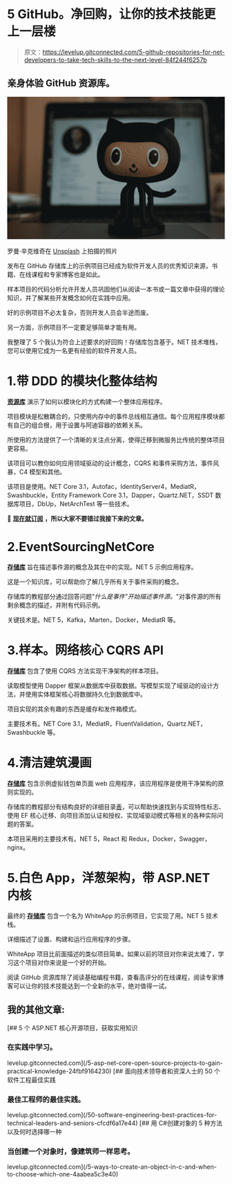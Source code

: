 # 5 GitHub。净回购，让你的技术技能更上一层楼

> 原文：<https://levelup.gitconnected.com/5-github-repositories-for-net-developers-to-take-tech-skills-to-the-next-level-84f244f6257b>

## 亲身体验 GitHub 资源库。

![](img/895cc9dc0986cece3653bfa8b609d1ff.png)

罗曼·辛克维奇在 [Unsplash](https://unsplash.com?utm_source=medium&utm_medium=referral) 上拍摄的照片

发布在 GitHub 存储库上的示例项目已经成为软件开发人员的优秀知识来源，书籍、在线课程和专家博客也是如此。

样本项目的代码分析允许开发人员巩固他们从阅读一本书或一篇文章中获得的理论知识，并了解某些开发概念如何在实践中应用。

好的示例项目不必太复杂，否则开发人员会半途而废。

另一方面，示例项目不一定要足够简单才能有用。

我整理了 5 个我认为符合上述要求的好回购！存储库包含基于。NET 技术堆栈，您可以使用它成为一名更有经验的软件开发人员。

# 1.带 DDD 的模块化整体结构

[**资源库**](https://github.com/kgrzybek/modular-monolith-with-ddd) 演示了如何以模块化的方式构建一个整体应用程序。

项目模块是松散耦合的，只使用内存中的事件总线相互通信。每个应用程序模块都有自己的组合根，用于设置与阿迪容器的依赖关系。

所使用的方法提供了一个清晰的关注点分离，使得迁移到微服务比传统的整体项目更容易。

该项目可以教你如何应用领域驱动的设计概念，CQRS 和事件采购方法，事件风暴，C4 模型和其他。

该项目是使用。NET Core 3.1，Autofac，IdentityServer4，MediatR，Swashbuckle，Entity Framework Core 3.1，Dapper，Quartz.NET，SSDT 数据库项目，DbUp，NetArchTest 等一些技术。

🔔 [**现在就订阅**](https://esashamathews.medium.com/subscribe) **，所以大家不要错过我接下来的文章。**

# 2.EventSourcingNetCore

[**存储库**](https://github.com/oskardudycz/EventSourcing.NetCore) 旨在描述事件源的概念及其在中的实现。NET 5 示例应用程序。

这是一个知识库，可以帮助你了解几乎所有关于事件采购的概念。

存储库的教程部分通过回答问题“*什么是事件”开始描述事件源。*"对事件源的所有剩余概念的描述，并附有代码示例。

关键技术是。NET 5，Kafka，Marten，Docker，MediatR 等。

# 3.样本。网络核心 CQRS API

[**存储库**](https://github.com/kgrzybek/sample-dotnet-core-cqrs-api) 包含了使用 CQRS 方法实现干净架构的样本项目。

读取模型使用 Dapper 框架从数据库中获取数据。写模型实现了域驱动的设计方法，并使用实体框架核心将数据持久化到数据库中。

项目实现的其余有趣的东西是缓存和发件箱模式。

主要技术有。NET Core 3.1，MediatR，FluentValidation，Quartz.NET，Swashbuckle 等。

# 4.清洁建筑漫画

[**存储库**](https://github.com/ivanpaulovich/clean-architecture-manga) 包含示例虚拟钱包单页面 web 应用程序，该应用程序是使用干净架构的原则实现的。

存储库的教程部分有结构良好的详细目录[表](https://medium.com/r?url=https%3A%2F%2Fgithub.com%2Fivanpaulovich%2Fclean-architecture-manga%23index-of-clean-architecture-manga)，可以帮助快速找到与实现特性标志、使用 EF 核心迁移、向项目添加认证和授权、实现域驱动模式等相关的各种实际问题的答案。

本项目采用的主要技术有。NET 5，React 和 Redux，Docker，Swagger，nginx。

# 5.白色 App，洋葱架构，带 ASP.NET 内核

最终的 [**存储库**](https://github.com/Amitpnk/Onion-architecture-ASP.NET-Core) 包含一个名为 WhiteApp 的示例项目，它实现了用。NET 5 技术栈。

详细描述了设置、构建和运行应用程序的步骤。

WhiteApp 项目比前面描述的类似项目简单。如果以前的项目对你来说太难了，学习这个项目对你来说是一个好的开始。

阅读 GitHub 资源库除了阅读基础编程书籍，查看高评分的在线课程，阅读专家博客可以让你的技术技能达到一个全新的水平，绝对值得一试。

## 我的其他文章:

[](/5-asp-net-core-open-source-projects-to-gain-practical-knowledge-24fbf9164230) [## 5 个 ASP.NET 核心开源项目，获取实用知识

### 在实践中学习。

levelup.gitconnected.com](/5-asp-net-core-open-source-projects-to-gain-practical-knowledge-24fbf9164230) [](/50-software-engineering-best-practices-for-technical-leaders-and-seniors-cfcdf6a17e44) [## 面向技术领导者和资深人士的 50 个软件工程最佳实践

### 最佳工程师的最佳实践。

levelup.gitconnected.com](/50-software-engineering-best-practices-for-technical-leaders-and-seniors-cfcdf6a17e44) [](/5-ways-to-create-an-object-in-c-and-when-to-choose-which-one-4aabea5c3e40) [## 用 C#创建对象的 5 种方法以及何时选择哪一种

### 当创建一个对象时，像建筑师一样思考。

levelup.gitconnected.com](/5-ways-to-create-an-object-in-c-and-when-to-choose-which-one-4aabea5c3e40)